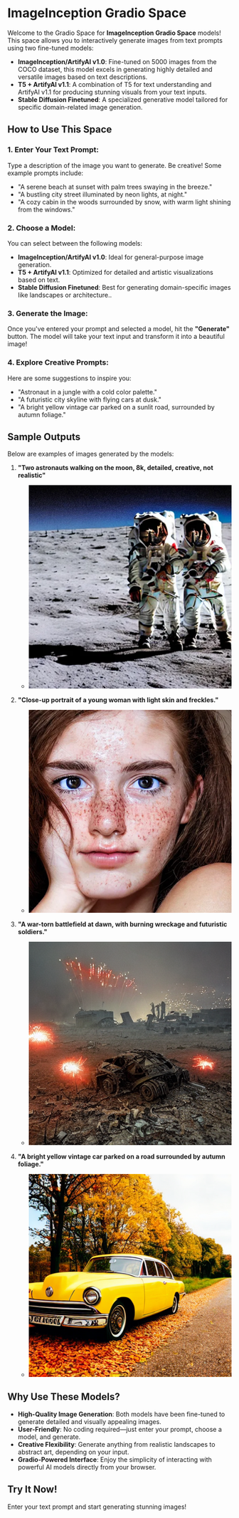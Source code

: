 # **ImageInception Gradio Space**

Welcome to the Gradio Space for **ImageInception Gradio Space** models! This space allows you to interactively generate images from text prompts using two fine-tuned models:

- **ImageInception/ArtifyAI v1.0**: Fine-tuned on 5000 images from the COCO dataset, this model excels in generating highly detailed and versatile images based on text descriptions.
- **T5 + ArtifyAI v1.1**: A combination of T5 for text understanding and ArtifyAI v1.1 for producing stunning visuals from your text inputs.
- **Stable Diffusion Finetuned**: A specialized generative model tailored for specific domain-related image generation.

## **How to Use This Space**

### **1. Enter Your Text Prompt:**

Type a description of the image you want to generate. Be creative! Some example prompts include:

- "A serene beach at sunset with palm trees swaying in the breeze."
- "A bustling city street illuminated by neon lights, at night."
- "A cozy cabin in the woods surrounded by snow, with warm light shining from the windows."

### **2. Choose a Model:**

You can select between the following models:

- **ImageInception/ArtifyAI v1.0**: Ideal for general-purpose image generation.
- **T5 + ArtifyAI v1.1**: Optimized for detailed and artistic visualizations based on text.
- **Stable Diffusion Finetuned**: Best for generating domain-specific images like landscapes or architecture..

### **3. Generate the Image:**

Once you've entered your prompt and selected a model, hit the **"Generate"** button. The model will take your text input and transform it into a beautiful image!

### **4. Explore Creative Prompts:**

Here are some suggestions to inspire you:

- "Astronaut in a jungle with a cold color palette."
- "A futuristic city skyline with flying cars at dusk."
- "A bright yellow vintage car parked on a sunlit road, surrounded by autumn foliage."

## **Sample Outputs**

Below are examples of images generated by the models:

1. **"Two astronauts walking on the moon, 8k, detailed, creative, not realistic"**

   - ![two-Astronauts-walking.png](./two-Astronauts-walking.png)

2. **"Close-up portrait of a young woman with light skin and freckles."**

   - ![Close-up-portrait-of-a-young-woman.png](./Close-up-portrait-of-a-young-woman.png)

3. **"A war-torn battlefield at dawn, with burning wreckage and futuristic soldiers."**

   - ![A-war-torn-battlefield-at-dawn.png](./A-war-torn-battlefield-at-dawn.png)

4. **"A bright yellow vintage car parked on a road surrounded by autumn foliage."**
   - ![A-bright-yellow-vintage-car.png](./A-bright-yellow-vintage-car.png)

## **Why Use These Models?**

- **High-Quality Image Generation**: Both models have been fine-tuned to generate detailed and visually appealing images.
- **User-Friendly**: No coding required—just enter your prompt, choose a model, and generate.
- **Creative Flexibility**: Generate anything from realistic landscapes to abstract art, depending on your input.
- **Gradio-Powered Interface**: Enjoy the simplicity of interacting with powerful AI models directly from your browser.

## **Try It Now!**

Enter your text prompt and start generating stunning images!
